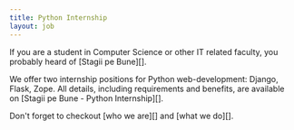 ```yaml
---
title: Python Internship
layout: job
---
```


If you are a student in Computer Science or other IT related faculty,
you probably heard of [Stagii pe Bune][].

We offer two internship positions for Python web-development: Django, Flask,
Zope. All details, including requirements and benefits, are available
on [Stagii pe Bune - Python Internship][].

Don't forget to checkout [who we are][] and [what we do][].

[who_we_are]: http://www.eaudeweb.ro/#work-with-us
[what_we_do]: http://www.eaudeweb.ro/#we-work-for
[stagii_pe_bune]: http://www.stagiipebune.ro
[stagii_pe_bune_python_internship]: http://www.stagiipebune.ro/stagii.html&id=1262&category=71
